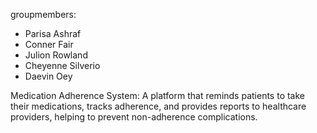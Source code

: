 groupmembers:
- Parisa Ashraf
- Conner Fair
- Julion Rowland
- Cheyenne Silverio
- Daevin Oey


Medication Adherence System: A platform that reminds patients to take their medications, tracks adherence, and provides reports to healthcare providers, helping to prevent non-adherence complications.
